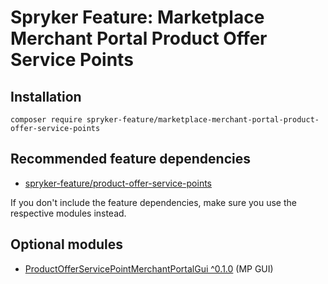 # Spryker Feature: Marketplace Merchant Portal Product Offer Service Points



## Installation

```
composer require spryker-feature/marketplace-merchant-portal-product-offer-service-points
```

## Recommended feature dependencies
- [spryker-feature/product-offer-service-points](https://github.com/spryker-feature/product-offer-service-points)

If you don't include the feature dependencies, make sure you use the respective modules instead.

## Optional modules
- [ProductOfferServicePointMerchantPortalGui ^0.1.0](https://github.com/spryker/product-offer-service-point-merchant-portal-gui) (MP GUI)
